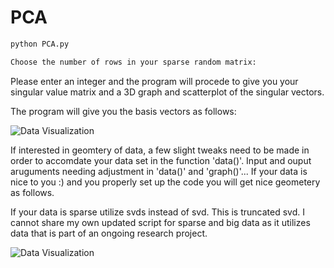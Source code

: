 # PCA

```bash
python PCA.py
```
```bash
Choose the number of rows in your sparse random matrix:
```
Please enter an integer and the program will procede to give you your singular value matrix and a 3D graph and scatterplot of the singular vectors. 

The program will give you the basis vectors as follows:

![Data Visualization](https://github.com/mridulsar/PCA/blob/master/PCA_graph.png)

If interested in geomtery of data, a few slight tweaks need to be made in order to accomdate your data set in the function 'data()'. Input and ouput aruguments needing adjustment in 'data()' and 'graph()'... If your data is nice to you :) and you properly set up the code you will get nice geometery as follows. 

If your data is sparse utilize svds instead of svd. This is truncated svd. I cannot share my own updated script for sparse and big data as it utilizes data that is part of an ongoing research project.

![Data Visualization](https://github.com/mridulsar/PCA/blob/master/2%20neurons%20PCA%20plot.png)

